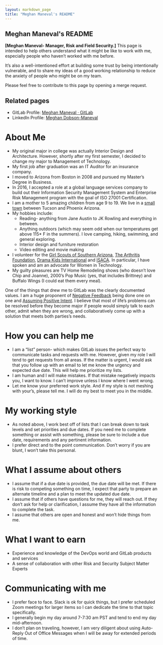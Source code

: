 ```yaml
---
layout: markdown_page
title: "Meghan Maneval's README"
---
```


## Meghan Maneval's README

**[Meghan Maneval- Manager, Risk and Field Security.]** This page is intended to help others understand what it might be like to work with me, especially people who haven’t worked with me before. 

It’s also a well-intentioned effort at building some trust by being intentionally vulnerable, and to share my ideas of a good working relationship to reduce the anxiety of people who might be on my team.

Please feel free to contribute to this page by opening a merge request. 

## Related pages

* GitLab Profile: [Meghan Maneval · GitLab](https://gitlab.com/mmaneval20)
* LinkedIn Profile: [Meghan Dobson-Maneval](https://www.linkedin.com/in/meghanmaneval/)

# About Me

* My original major in college was actually Interior Design and Architecture.  However, shortly after my first semester, I decided to change my major to Management of Technology.
* My first job after graduation was an IT Auditor for an insurance company.
* I moved to Arizona from Boston in 2008 and pursued my Master’s Degree in Business. 
* In 2016, I accepted a role at a global language services company to build out their Information Security Management System and Enterprise Risk Management program with the goal of ISO 27001 Certification. 
* I am a mother to 5 amazing children from age 9 to 19. We live in a  [small town](https://www.maranaaz.gov/) between Tucson and Phoenix Arizona. 
* My hobbies include: 
	* Reading- anything from Jane Austin to JK Rowling and everything in between. 
	* Anything outdoors (which may seem odd when our temperatures get above 115* F in the summers). I love camping, hiking, swimming, and general exploring. 
	* Interior design and furniture restoration
	* Video editing and movie making
* I volunteer for the [Girl Scouts of Southern Arizona](https://www.girlscoutssoaz.org/), [The Arthritis Foundation](https://www.arthritis.org/home), [Drama Kids International](https://dramakids.com/tuscon-oro-valley-catalina-foothills-az/) and [ISACA](https://www.isaca.org/). In particular, I have spoken and am an advocate for Women in Technology. 
* My guilty pleasures are TV Home Remodeling shows (who doesn’t love Chip and Joanne), 2000’s Pop Music (yes, that includes Brittney) and Buffalo Wings (I could eat them every meal). 

One of the things that drew me to GitLab was the clearly documented values. I am a huge proponent of [Negative Feedback](https://about.gitlab.com/handbook/values/) being done one on one and [Assuming Positive Intent](https://about.gitlab.com/handbook/values/).  I believe that most of life’s problems can be resolved before they become major if people would simply talk to each other, admit when they are wrong, and collaboratively come up with a solution that meets both parties’s needs.  

# How you can help me
* I am a “list” person- which makes GitLab issues the perfect way to communicate tasks and requests with me. However, given my role I will tend to get requests from all areas. If the matter is urgent, I would ask that you follow up with an email to let me know the urgency and expected due date. This will help me prioritize my lists. 
* I am human and I will make mistakes. If that mistake negatively impacts you, I want to know. I can’t improve unless I know where I went wrong.
* Let me know your preferred work style. And if my style is not meshing with your’s, please tell me. I will do my best to meet you in the middle. 

# My working style
* As noted above, I work best off of lists that I can break down to task levels and set priorities and due dates. If you need me to complete something or assist with something, please be sure to include a due date, requirements and any pertinent information. 
* I prefer direct and to the point communication. Don’t worry if you are blunt, I won’t take this personal. 

# What I assume about others
* I assume that if a due date is provided, the due date will be met. If there is risk to competing something on time, I expect that party to prepare an alternate timeline and a plan to meet the updated due date. 
* I assume that if others have questions for me, they will reach out. If they don’t ask for help or clarification, I assume they have all the information to complete the task.  
* I assume that others are open and honest and won’t hide things from me. 

# What I want to earn
* Experience and knowledge of the DevOps world and GitLab products and services
* A sense of collaboration with other Risk and Security Subject Matter Experts
 
# Communicating with me
* I prefer face to face. Slack is ok for quick things, but I prefer scheduled Zoom meetings for larger items so I can dedicate the time to that topic specifically. 
* I generally begin my day around 7-7:30 am PST and tend to end my day mid-afternoon. 
* I don’t plan on traveling, however, I am very diligent about using Auto-Reply Out of Office Messages when I will be away for extended periods of time. 

